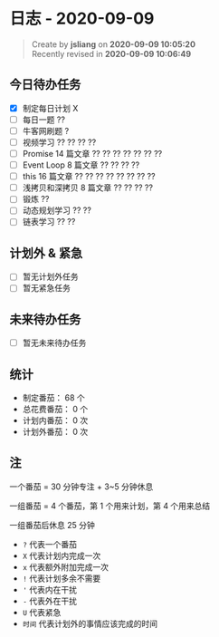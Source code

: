 日志 - 2020-09-09
===

> Create by **jsliang** on **2020-09-09 10:05:20**  
> Recently revised in **2020-09-09 10:06:49**

## 今日待办任务

* [x] 制定每日计划 X
* [ ] 每日一题 ??
* [ ] 牛客网刷题 ?
* [ ] 视频学习 ?? ?? ?? ??
* [ ] Promise 14 篇文章 ?? ?? ?? ?? ?? ?? ??
* [ ] Event Loop 8 篇文章 ?? ?? ?? ??
* [ ] this 16 篇文章 ?? ?? ?? ?? ?? ?? ?? ??
* [ ] 浅拷贝和深拷贝 8 篇文章 ?? ?? ?? ??
* [ ] 锻炼 ??
* [ ] 动态规划学习 ?? ??
* [ ] 链表学习 ?? ??

## 计划外 & 紧急

* [ ] 暂无计划外任务
* [ ] 暂无紧急任务

## 未来待办任务

* [ ] 暂无未来待办任务

## 统计

* 制定番茄： 68 个
* 总花费番茄： 0 个
* 计划内番茄： 0 次
* 计划外番茄： 0 次

## 注

一个番茄 = 30 分钟专注 + 3~5 分钟休息

一组番茄 = 4 个番茄，第 1 个用来计划，第 4 个用来总结

一组番茄后休息 25 分钟

* `?` 代表一个番茄
* `X` 代表计划内完成一次
* `x` 代表额外附加完成一次
* `!` 代表计划多余不需要
* `'` 代表内在干扰
* `-` 代表外在干扰
* `U` 代表紧急
* `时间` 代表计划外的事情应该完成的时间
